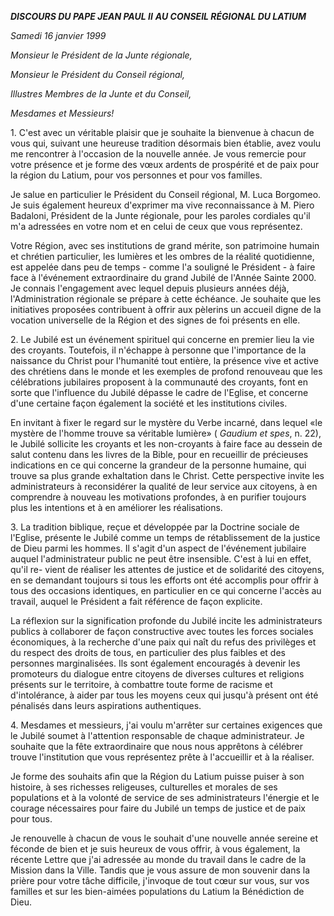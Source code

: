 ***DISCOURS DU PAPE JEAN PAUL II*** ***AU CONSEIL RÉGIONAL DU LATIUM***

*Samedi 16 janvier 1999*

*Monsieur le Président de la Junte régionale,*

*Monsieur le Président du Conseil régional,*

*Illustres Membres de la Junte et du Conseil,*

*Mesdames et Messieurs!*

1\. C'est avec un véritable plaisir que je souhaite la bienvenue à chacun de vous qui, suivant une heureuse tradition désormais bien établie, avez voulu me rencontrer à l'occasion de la nouvelle année. Je vous remercie pour votre présence et je forme des vœux ardents de prospérité et de paix pour la région du Latium, pour vos personnes et pour vos familles.

Je salue en particulier le Président du Conseil régional, M. Luca Borgomeo. Je suis également heureux d'exprimer ma vive reconnaissance à M. Piero Badaloni, Président de la Junte régionale, pour les paroles cordiales qu'il m'a adressées en votre nom et en celui de ceux que vous représentez.

Votre Région, avec ses institutions de grand mérite, son patrimoine humain et chrétien particulier, les lumières et les ombres de la réalité quotidienne, est appelée dans peu de temps - comme l'a souligné le Président - à faire face à l'événement extraordinaire du grand Jubilé de l'Année Sainte 2000. Je connais l'engagement avec lequel depuis plusieurs années déjà, l'Administration régionale se prépare à cette échéance. Je souhaite que les initiatives proposées contribuent à offrir aux pèlerins un accueil digne de la vocation universelle de la Région et des signes de foi présents en elle.

2\. Le Jubilé est un événement spirituel qui concerne en premier lieu la vie des croyants. Toutefois, il n'échappe à personne que l'importance de la naissance du Christ pour l'humanité tout entière, la présence vive et active des chrétiens dans le monde et les exemples de profond renouveau que les célébrations jubilaires proposent à la communauté des croyants, font en sorte que l'influence du Jubilé dépasse le cadre de l'Eglise, et concerne d'une certaine façon également la société et les institutions civiles.

En invitant à fixer le regard sur le mystère du Verbe incarné, dans lequel «le mystère de l'homme trouve sa véritable lumière» ( *Gaudium et spes*, n. 22), le Jubilé sollicite les croyants et les non-croyants à faire face au dessein de salut contenu dans les livres de la Bible, pour en recueillir de précieuses indications en ce qui concerne la grandeur de la personne humaine, qui trouve sa plus grande exhaltation dans le Christ. Cette perspective invite les administrateurs à reconsidérer la qualité de leur service aux citoyens, à en comprendre à nouveau les motivations profondes, à en purifier toujours plus les intentions et à en améliorer les réalisations.

3\. La tradition biblique, reçue et développée par la Doctrine sociale de l'Eglise, présente le Jubilé comme un temps de rétablissement de la justice de Dieu parmi les hommes. Il s'agit d'un aspect de l'événement jubilaire auquel l'administrateur public ne peut être insensible. C'est à lui en effet, qu'il re- vient de réaliser les attentes de justice et de solidarité des citoyens, en se demandant toujours si tous les efforts ont été accomplis pour offrir à tous des occasions identiques, en particulier en ce qui concerne l'accès au travail, auquel le Président a fait référence de façon explicite.

La réflexion sur la signification profonde du Jubilé incite les administrateurs publics à collaborer de façon constructive avec toutes les forces sociales économiques, à la recherche d'une paix qui naît du refus des privilèges et du respect des droits de tous, en particulier des plus faibles et des personnes marginalisées. Ils sont également encouragés à devenir les promoteurs du dialogue entre citoyens de diverses cultures et religions présents sur le territoire, à combattre toute forme de racisme et d'intolérance, à aider par tous les moyens ceux qui jusqu'à présent ont été pénalisés dans leurs aspirations authentiques.

4\. Mesdames et messieurs, j'ai voulu m'arrêter sur certaines exigences que le Jubilé soumet à l'attention responsable de chaque administrateur. Je souhaite que la fête extraordinaire que nous nous apprêtons à célébrer trouve l'institution que vous représentez prête à l'accueillir et à la réaliser.

Je forme des souhaits afin que la Région du Latium puisse puiser à son histoire, à ses richesses religeuses, culturelles et morales de ses populations et à la volonté de service de ses administrateurs l'énergie et le courage nécessaires pour faire du Jubilé un temps de justice et de paix pour tous.

Je renouvelle à chacun de vous le souhait d'une nouvelle année sereine et féconde de bien et je suis heureux de vous offrir, à vous également, la récente Lettre que j'ai adressée au monde du travail dans le cadre de la Mission dans la Ville. Tandis que je vous assure de mon souvenir dans la prière pour votre tâche difficile, j'invoque de tout cœur sur vous, sur vos familles et sur les bien-aimées populations du Latium la Bénédiction de Dieu.